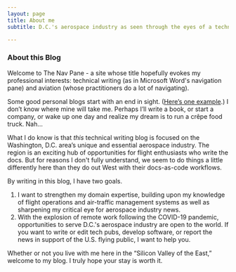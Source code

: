 ```yaml
---
layout: page
title: About me
subtitle: D.C.'s aerospace industry as seen through the eyes of a technical writer

---
```


### About this Blog

Welcome to The Nav Pane - a site whose title hopefully evokes my professional interests: technical writing (as in Microsoft Word's navigation pane) and aviation (whose practitioners do a lot of navigating).

Some good personal blogs start with an end in sight. ([Here’s one example](http://futureairlinepilot.blogspot.com/).) I don’t know where mine will take me. Perhaps I’ll write a book, or start a company, or wake up one day and realize my dream is to run a crêpe food truck. Nah...

What I do know is that *this* technical writing blog is focused on the Washington, D.C. area’s unique and essential aerospace industry. The region is an exciting hub of opportunities for flight enthusiasts who write the docs. But for reasons I don't fully understand, we seem to do things a little differently here than they do out West with their docs-as-code workflows.

By writing in this blog, I have two goals. 

1. I want to strengthen my domain expertise, building upon my knowledge of flight operations and air-traffic management systems as well as sharpening my critical eye for aerospace industry news.
2. With the explosion of remote work following the COVID-19 pandemic, opportunities to serve D.C.'s aerospace industry are open to the world. If you want to write or edit tech pubs, develop software, or report the news in support of the U.S. flying public, I want to help you. 

Whether or not you live with me here in the “Silicon Valley of the East,” welcome to my blog. I truly hope your stay is worth it.
